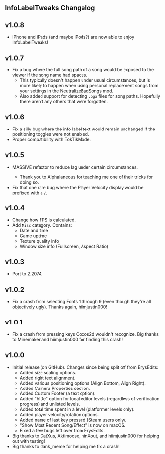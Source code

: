 ## InfoLabelTweaks Changelog
## v1.0.8
- iPhone and iPads (and maybe iPods?) are now able to enjoy InfoLabelTweaks!
## v1.0.7
- Fix a bug where the full song path of a song would be exposed to the viewer if the song name had spaces.
  - This typically doesn't happen under usual circumstances, but is more likely to happen when using personal replacement songs from your settings in the NeutralizeBadSongs mod.
  - Also added support for detecting `.oga` files for song paths. Hopefully there aren't any others that were forgotten.
## v1.0.6
- Fix a silly bug where the info label text would remain unchanged if the positioning toggles were not enabled.
- Proper compatibility with TokTikMode.
## v1.0.5
- <cr>MASSIVE</c> refactor to reduce lag under certain circumstances.
  - Thank you to Alphalaneous for teaching me one of their tricks for doing so.
- Fix that one rare bug where the Player Velocity display would be prefixed with a `/`.
## v1.0.4
- Change how FPS is calculated.
- Add `Misc` category. Contains:
  - Date and time
  - Game uptime
  - Texture quality info
  - Window size info (Fullscreen, Aspect Ratio)
## v1.0.3
- Port to 2.2074.
## v1.0.2
- Fix a crash from selecting Fonts 1 through 9 (even though they're all objectively ugly). Thanks again, hiimjustin000!
## v1.0.1
- Fix a crash from pressing keys Cocos2d wouldn't recognize. Big thanks to Minemaker and hiimjustin000 for finding this crash!
## v1.0.0
- Initial release (on GitHub). Changes since being split off from ErysEdits:
  - Added size scaling options.
  - Added right text alignment.
  - Added various positioning options (Align Bottom, Align Right).
  - Added Camera Properties section.
  - Added Custom Footer (a text option).
  - Added "hIDe" option for local editor levels (regardless of verification progress) and unlisted levels.
  - Added total time spent in a level (platformer levels only).
  - Added player velocity/rotation options.
  - Added name of last key pressed (Steam users only).
  - "Show Most Recent Song/Effect" is now on macOS.
  - Fixed a few bugs left over from ErysEdits.
- Big thanks to CatXus, Aktimoose, ninXout, and hiimjustin000 for helping out with testing!
- Big thanks to dank_meme for helping me fix a crash!
